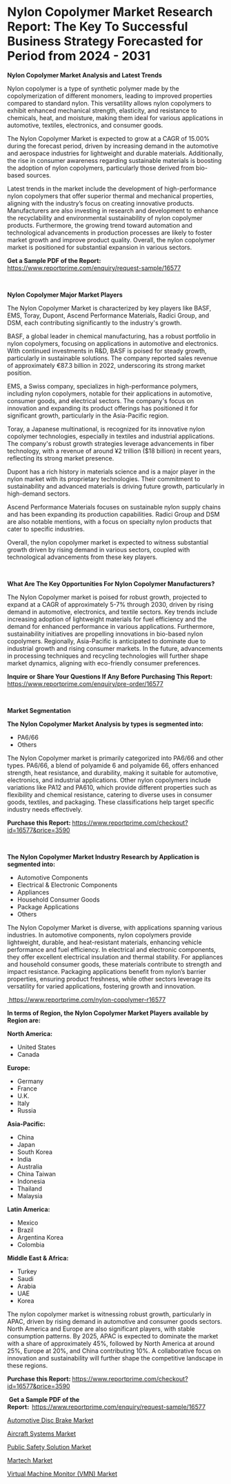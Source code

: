<p><h1>Nylon Copolymer Market Research Report: The Key To Successful Business Strategy Forecasted for Period from 2024 - 2031</h1></p><p><strong>Nylon Copolymer Market Analysis and Latest Trends</strong></p>
<p><p>Nylon copolymer is a type of synthetic polymer made by the copolymerization of different monomers, leading to improved properties compared to standard nylon. This versatility allows nylon copolymers to exhibit enhanced mechanical strength, elasticity, and resistance to chemicals, heat, and moisture, making them ideal for various applications in automotive, textiles, electronics, and consumer goods.</p><p>The Nylon Copolymer Market is expected to grow at a CAGR of 15.00% during the forecast period, driven by increasing demand in the automotive and aerospace industries for lightweight and durable materials. Additionally, the rise in consumer awareness regarding sustainable materials is boosting the adoption of nylon copolymers, particularly those derived from bio-based sources.</p><p>Latest trends in the market include the development of high-performance nylon copolymers that offer superior thermal and mechanical properties, aligning with the industry’s focus on creating innovative products. Manufacturers are also investing in research and development to enhance the recyclability and environmental sustainability of nylon copolymer products. Furthermore, the growing trend toward automation and technological advancements in production processes are likely to foster market growth and improve product quality. Overall, the nylon copolymer market is positioned for substantial expansion in various sectors.</p></p>
<p><strong>Get a Sample PDF of the Report:&nbsp;</strong> <a href="https://www.reportprime.com/enquiry/request-sample/16577?utm_campaign=9&utm_medium=2&utm_source=Github&utm_content=ia&utm_term=27112024&utm_id=nylon-copolymer">https://www.reportprime.com/enquiry/request-sample/16577</a></p>
<p>&nbsp;</p>
<p><strong>Nylon Copolymer Major Market Players</strong></p>
<p><p>The Nylon Copolymer Market is characterized by key players like BASF, EMS, Toray, Dupont, Ascend Performance Materials, Radici Group, and DSM, each contributing significantly to the industry's growth.</p><p>BASF, a global leader in chemical manufacturing, has a robust portfolio in nylon copolymers, focusing on applications in automotive and electronics. With continued investments in R&D, BASF is poised for steady growth, particularly in sustainable solutions. The company reported sales revenue of approximately €87.3 billion in 2022, underscoring its strong market position.</p><p>EMS, a Swiss company, specializes in high-performance polymers, including nylon copolymers, notable for their applications in automotive, consumer goods, and electrical sectors. The company's focus on innovation and expanding its product offerings has positioned it for significant growth, particularly in the Asia-Pacific region.</p><p>Toray, a Japanese multinational, is recognized for its innovative nylon copolymer technologies, especially in textiles and industrial applications. The company's robust growth strategies leverage advancements in fiber technology, with a revenue of around ¥2 trillion ($18 billion) in recent years, reflecting its strong market presence.</p><p>Dupont has a rich history in materials science and is a major player in the nylon market with its proprietary technologies. Their commitment to sustainability and advanced materials is driving future growth, particularly in high-demand sectors.</p><p>Ascend Performance Materials focuses on sustainable nylon supply chains and has been expanding its production capabilities. Radici Group and DSM are also notable mentions, with a focus on specialty nylon products that cater to specific industries.</p><p>Overall, the nylon copolymer market is expected to witness substantial growth driven by rising demand in various sectors, coupled with technological advancements from these key players.</p></p>
<p>&nbsp;</p>
<p><strong>What Are The Key Opportunities For Nylon Copolymer Manufacturers?</strong></p>
<p><p>The Nylon Copolymer market is poised for robust growth, projected to expand at a CAGR of approximately 5-7% through 2030, driven by rising demand in automotive, electronics, and textile sectors. Key trends include increasing adoption of lightweight materials for fuel efficiency and the demand for enhanced performance in various applications. Furthermore, sustainability initiatives are propelling innovations in bio-based nylon copolymers. Regionally, Asia-Pacific is anticipated to dominate due to industrial growth and rising consumer markets. In the future, advancements in processing techniques and recycling technologies will further shape market dynamics, aligning with eco-friendly consumer preferences.</p></p>
<p><strong>Inquire or Share Your Questions If Any Before Purchasing This Report:</strong> <a href="https://www.reportprime.com/enquiry/pre-order/16577?utm_campaign=9&utm_medium=2&utm_source=Github&utm_content=ia&utm_term=27112024&utm_id=nylon-copolymer">https://www.reportprime.com/enquiry/pre-order/16577</a></p>
<p>&nbsp;</p>
<p><strong>Market Segmentation</strong></p>
<p><strong>The Nylon Copolymer Market Analysis by types is segmented into:</strong></p>
<p><ul><li>PA6/66</li><li>Others</li></ul></p>
<p><p>The Nylon Copolymer market is primarily categorized into PA6/66 and other types. PA6/66, a blend of polyamide 6 and polyamide 66, offers enhanced strength, heat resistance, and durability, making it suitable for automotive, electronics, and industrial applications. Other nylon copolymers include variations like PA12 and PA610, which provide different properties such as flexibility and chemical resistance, catering to diverse uses in consumer goods, textiles, and packaging. These classifications help target specific industry needs effectively.</p></p>
<p><strong>Purchase this Report:&nbsp;</strong><a href="https://www.reportprime.com/checkout?id=16577&price=3590&utm_campaign=9&utm_medium=2&utm_source=Github&utm_content=ia&utm_term=27112024&utm_id=nylon-copolymer">https://www.reportprime.com/checkout?id=16577&price=3590</a></p>
<p>&nbsp;</p>
<p><strong>The Nylon Copolymer Market Industry Research by Application is segmented into:</strong></p>
<p><ul><li>Automotive Components</li><li>Electrical & Electronic Components</li><li>Appliances</li><li>Household Consumer Goods</li><li>Package Applications</li><li>Others</li></ul></p>
<p><p>The Nylon Copolymer Market is diverse, with applications spanning various industries. In automotive components, nylon copolymers provide lightweight, durable, and heat-resistant materials, enhancing vehicle performance and fuel efficiency. In electrical and electronic components, they offer excellent electrical insulation and thermal stability. For appliances and household consumer goods, these materials contribute to strength and impact resistance. Packaging applications benefit from nylon’s barrier properties, ensuring product freshness, while other sectors leverage its versatility for varied applications, fostering growth and innovation.</p></p>
<p><a href="https://www.reportprime.com/nylon-copolymer-r16577?utm_campaign=9&utm_medium=2&utm_source=Github&utm_content=ia&utm_term=27112024&utm_id=nylon-copolymer">&nbsp;https://www.reportprime.com/nylon-copolymer-r16577</a></p>
<p><strong>In terms of Region, the Nylon Copolymer Market Players available by Region are:</strong></p>
<p>
    <p> <strong> North America: </strong>
        <ul>
            <li>United States</li>
            <li>Canada</li>
        </ul>
        </p> 
    <p> <strong> Europe: </strong>
        <ul>
            <li>Germany</li>
            <li>France</li>
            <li>U.K.</li>
            <li>Italy</li>
            <li>Russia</li>
        </ul>
        </p> 
    <p> <strong> Asia-Pacific: </strong>
        <ul>
            <li>China</li>
            <li>Japan</li>
            <li>South Korea</li>
            <li>India</li>
            <li>Australia</li>
            <li>China Taiwan</li>
            <li>Indonesia</li>
            <li>Thailand</li>
            <li>Malaysia</li>
        </ul>
        </p> 
    <p> <strong> Latin America: </strong>
        <ul>
            <li>Mexico</li>
            <li>Brazil</li>
            <li>Argentina Korea</li>
            <li>Colombia</li>
        </ul>
        </p> 
    <p> <strong> Middle East & Africa: </strong>
        <ul>
            <li>Turkey</li>
            <li>Saudi</li>
            <li>Arabia</li>
            <li>UAE</li>
            <li>Korea</li>
        </ul>
    </p>
    </p>
<p><p>The nylon copolymer market is witnessing robust growth, particularly in APAC, driven by rising demand in automotive and consumer goods sectors. North America and Europe are also significant players, with stable consumption patterns. By 2025, APAC is expected to dominate the market with a share of approximately 45%, followed by North America at around 25%, Europe at 20%, and China contributing 10%. A collaborative focus on innovation and sustainability will further shape the competitive landscape in these regions.</p></p>
<p><strong>Purchase this Report: </strong><a href="https://www.reportprime.com/checkout?id=16577&price=3590&utm_campaign=9&utm_medium=2&utm_source=Github&utm_content=ia&utm_term=27112024&utm_id=nylon-copolymer">https://www.reportprime.com/checkout?id=16577&price=3590</a></p>
<p>&nbsp;<strong>Get a Sample PDF of the Report:&nbsp;&nbsp;</strong><a href="https://www.reportprime.com/enquiry/request-sample/16577?utm_campaign=9&utm_medium=2&utm_source=Github&utm_content=ia&utm_term=27112024&utm_id=nylon-copolymer">https://www.reportprime.com/enquiry/request-sample/16577</a></p>
<p><strong></strong></p>
<p><p><a href="https://github.com/marloy8/Market-Research-Report-List-6/blob/main/automotive-disc-brake-market.md?utm_campaign=9&utm_medium=2&utm_source=Github&utm_content=ia&utm_term=27112024&utm_id=nylon-copolymer">Automotive Disc Brake Market</a></p><p><a href="https://github.com/hgf64gh/Market-Research-Report-List-1/blob/main/aircraft-systems-market.md?utm_campaign=9&utm_medium=2&utm_source=Github&utm_content=ia&utm_term=27112024&utm_id=nylon-copolymer">Aircraft Systems Market</a></p><p><a href="https://www.linkedin.com/pulse/significant-growth-expected-public-safety-solution-55wkc?utm_campaign=9&utm_medium=2&utm_source=Github&utm_content=ia&utm_term=27112024&utm_id=nylon-copolymer">Public Safety Solution Market</a></p><p><a href="https://www.linkedin.com/pulse/growing-demand-martech-market-forecasting-61-cagr-from-qcvrc?utm_campaign=9&utm_medium=2&utm_source=Github&utm_content=ia&utm_term=27112024&utm_id=nylon-copolymer">Martech Market</a></p><p><a href="https://issuu.com/reportprime-2/docs/virtual-machine-monitor-vmn-market-_d29d1ce1f32c59?utm_campaign=9&utm_medium=2&utm_source=Github&utm_content=ia&utm_term=27112024&utm_id=nylon-copolymer">Virtual Machine Monitor (VMN) Market</a></p></p>